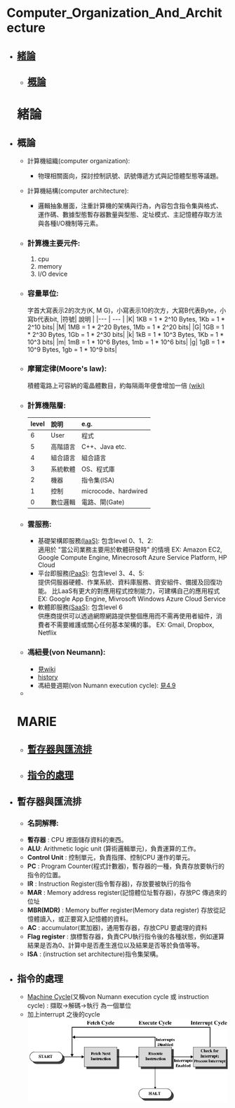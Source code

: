 # Computer_Organization_And_Architecture

* ## [緒論](#001) #
  * ## [概論](#0011) #
    
    
  <h1 id="001">緒論</h1> 
  
* <h2 id="0011">概論</h2>  

    * 計算機組織(computer organization):
      * 物理相關面向，探討控制訊號、訊號傳遞方式與記憶體型態等議題。
    * 計算機結構(computer architecture):
      * 邏輯抽象層面，注重計算機的架構與行為，內容包含指令集與格式、運作碼、數據型態暫存器數量與型態、定址模式、主記憶體存取方法與各種I/O機制等元素。 
    * ### 計算機主要元件:  
      1.  cpu   
      2.  memory  
      3.  I/O device  
    * ### 容量單位:  
      字首大寫表示2的次方(K, M G)，小寫表示10的次方，大寫B代表Byte，小寫b代表bit,
      |符號| 說明 |
      |--- | --- |
      |K| 1KB = 1 * 2^10 Bytes, 1Kb = 1 * 2^10 bits|
      |M| 1MB = 1 * 2^20 Bytes, 1Mb = 1 * 2^20 bits|
      |G| 1GB = 1 * 2^30 Bytes, 1Gb = 1 * 2^30 bits|
      |k| 1kB = 1 * 10^3 Bytes, 1Kb = 1 * 10^3 bits|
      |m| 1mB = 1 * 10^6 Bytes, 1mb = 1 * 10^6 bits|
      |g| 1gB = 1 * 10^9 Bytes, 1gb = 1 * 10^9 bits|
      
    * ### 摩爾定律(Moore's law):
      積體電路上可容納的電晶體數目，約每隔兩年便會增加一倍  [(wiki)](https://zh.wikipedia.org/wiki/%E6%91%A9%E5%B0%94%E5%AE%9A%E5%BE%8B)
      
    * ### 計算機階層:  
      |level | 說明 | e.g. |
      |--- | --- | --- |
      |6| User | 程式 |
      |5| 高階語言 | C++、Java etc. |
      |4| 組合語言 | 組合語言 |
      |3| 系統軟體 | OS、程式庫 |
      |2| 機器 | 指令集(ISA) |
      |1| 控制 | microcode、hardwired |
      |0| 數位邏輯 | 電路、閘(Gate) |
    * ### 雲服務:  
      * 基礎架構即服務[(IaaS)](https://azure.microsoft.com/zh-tw/overview/what-is-iaas/#overview): 包含level 0、1、2:  
          適用於 "當公司業務主要用於軟體研發時" 的情境
          EX: Amazon EC2, Google Compute Engine, Minecrosoft Azure Service Platform, HP Cloud
      * 平台即服務[(PaaS)](https://azure.microsoft.com/zh-tw/overview/what-is-paas/): 包含level 3、4、5:  
          提供伺服器硬體、作業系統、資料庫服務、資安組件、備援及回復功能。
          比LaaS有更大的對應用程式控制能力，可建構自己的應用程式
          EX: Google App Engine, Mivrosoft Windows Azure Cloud Service
      * 軟體即服務[(SaaS)](https://azure.microsoft.com/zh-tw/overview/what-is-saas/): 包含level 6  
          供應商提供可以透過網際網路提供整個應用而不需再使用者組件，消費者不需要維護或關心任何基本架構的事。
          EX: Gmail, Dropbox, Netflix

    * ### 馮紐曼(von Neumann):  
      * [見wiki](https://zh.wikipedia.org/wiki/%E5%86%AF%C2%B7%E8%AF%BA%E4%BC%8A%E6%9B%BC%E7%BB%93%E6%9E%84)
      * [history](https://pansci.asia/archives/194219)
      * 馮紐曼週期(von Numann execution cycle): [見4.9](#0049)
    * 












  <h1 id="004">MARIE</h1> 
  
  * ## [暫存器與匯流排](#0048) #
  * ## [指令的處理](#0049) #

* <h2 id="0048">暫存器與匯流排</h2>
 
  * ### 名詞解釋:
  * **暫存器** : CPU 裡面儲存資料的東西。
  * **ALU**: Arithmetic logic unit (算術邏輯單元)，負責運算的工作。
  * **Control Unit** : 控制單元，負責指揮、控制CPU 運作的單元。
  * **PC** : Program Counter(程式計數器)，暫存器的一種，負責存放要執行的指令的位置。
  * **IR** : Instruction Register(指令暫存器)，存放要被執行的指令
  * **MAR** : Memory address register(記憶體位址暫存器)，存放PC 傳過來的位址
  * **MBR(MDR)** : Memory buffer register(Memory data register) 存放從記憶體讀入，或正要寫入記憶體的資料。
  * **AC** : accumulator(累加器)，通用暫存器，存放CPU 要處理的資料 
  * **Flag register** : 旗標暫存器，負責CPU執行指令後的各種狀態，例如運算結果是否為0、計算中是否產生進位以及結果是否等於負值等等。
  * **ISA** : (instruction set architecture)指令集架構。
* <h2 id="0049">指令的處理</h2>  

  * [Machine Cycle](https://medium.com/@a131401203/2a7f1446993c)(又稱von Numann execution cycle 或 instruction cycle) : 擷取->解碼->執行 為一個單位
  * 加上interrupt 之後的cycle![加上interrupt 之後的cycle](https://github.com/a13140120a/Computer_Organization_And_Architecture/blob/main/imgs/20180924000054905.jpg)








